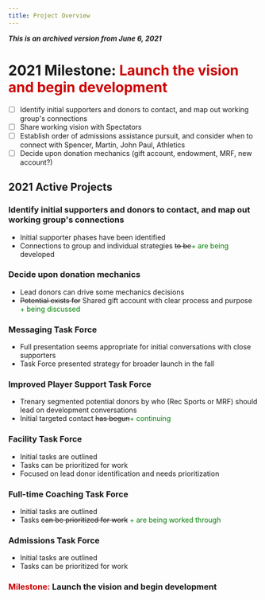 ```yaml
---
title: Project Overview
---
```

***This is an archived version from June 6, 2021***

# 2021 Milestone: <span style='color:#cc0000'>Launch the vision and begin development</span>
- [ ] Identify initial supporters and donors to contact, and map out working group's connections
- [ ] Share working vision with Spectators
- [ ] Establish order of admissions assistance pursuit, and consider when to connect with Spencer, Martin, John Paul, Athletics
- [ ] Decide upon donation mechanics (gift account, endowment, MRF, new account?)

## 2021 Active Projects
### Identify initial supporters and donors to contact, and map out working group's connections
- Initial supporter phases have been identified
- Connections to group and individual strategies ~~to be~~<span style='color:green'>+ are being</span> developed

### Decide upon donation mechanics
- Lead donors can drive some mechanics decisions
- ~~Potential exists for~~ Shared gift account with clear process and purpose <span style='color:green'>+ being discussed</span>

### Messaging Task Force
- Full presentation seems appropriate for initial conversations with close supporters
- Task Force presented strategy for broader launch in the fall

### Improved Player Support Task Force
- Trenary segmented potential donors by who (Rec Sports or MRF) should lead on development conversations
- Initial targeted contact ~~has begun~~<span style='color:green'>+ continuing</span>

### Facility Task Force
- Initial tasks are outlined
- Tasks can be prioritized for work
- Focused on lead donor identification and needs prioritization

### Full-time Coaching Task Force
- Initial tasks are outlined
- Tasks ~~can be prioritized for work~~ <span style='color:green'>+ are being worked through</span>

### Admissions Task Force
- Initial tasks are outlined
- Tasks can be prioritized for work

### <span style='color:#cc0000'>Milestone:</span> **Launch the vision and begin development**
